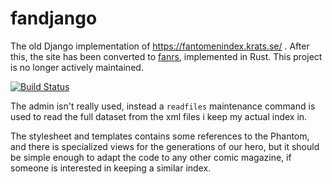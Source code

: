 # fandjango
The old Django implementation of https://fantomenindex.krats.se/ .
After this, the site has been converted to
[fanrs](https://github.com/kaj/fanrs), implemented in Rust.
This project is no longer actively maintained.

[![Build Status](https://travis-ci.org/kaj/fandjango.svg)](https://travis-ci.org/kaj/fandjango)

The admin isn't really used, instead a `readfiles` maintenance command
is used to read the full dataset from the xml files i keep my actual
index in.

The stylesheet and templates contains some references to the Phantom,
and there is specialized views for the generations of our hero, but it
should be simple enough to adapt the code to any other comic magazine,
if someone is interested in keeping a similar index.
